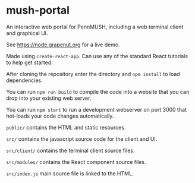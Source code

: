 # mush-portal
An interactive web portal for PennMUSH, including a web terminal client and graphical UI.

See <https://node.grapenut.org> for a live demo.

Made using ```create-react-app```. Can use any of the standard React tutorials to help get started.

After cloning the repository enter the directory and ```npm install``` to load dependencies.

You can run ```npm run build``` to compile the code into a website that you can drop into your existing web server.

You can run ```npm start``` to run a development webserver on port 3000 that hot-loads your code changes automatically.

```public/``` contains the HTML and static resources.

```src/``` contains the javascript source code for the client and UI.

```src/client/``` contains the terminal client source files.

```src/modules/``` contains the React component source files.

```src/index.js``` main source file is linked to the HTML.

